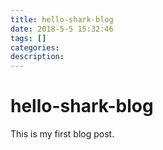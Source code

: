 ```yaml
---
title: hello-shark-blog
date: 2018-5-5 15:32:46
tags: []
categories:
description:
---
```


# hello-shark-blog

This is my first blog post.
